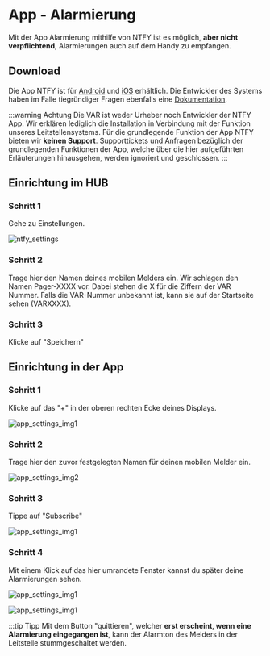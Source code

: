 # App - Alarmierung

Mit der App Alarmierung mithilfe von NTFY ist es möglich, **aber nicht verpflichtend**, Alarmierungen auch auf dem Handy zu empfangen.

## Download

Die App NTFY ist für [Android](https://play.google.com/store/apps/details?id=io.heckel.ntfy&hl=de&pli=1) und [iOS](https://apps.apple.com/de/app/ntfy/id1625396347) erhältlich.
Die Entwickler des Systems haben im Falle tiegründiger Fragen ebenfalls eine [Dokumentation](https://docs.ntfy.sh/).

:::warning Achtung
Die VAR ist weder Urheber noch Entwickler der NTFY App. Wir erklären lediglich die Installation in Verbindung mit der Funktion unseres Leitstellensystems. Für die grundlegende Funktion der App NTFY bieten wir **keinen Support**. Supporttickets und Anfragen bezüglich der grundlegenden Funktionen der App, welche über die hier aufgeführten Erläuterungen hinausgehen, werden ignoriert und geschlossen.
:::

## Einrichtung im HUB

### Schritt 1

Gehe zu Einstellungen.

![ntfy_settings](assets/ntfy_settings.jpg)

### Schritt 2

Trage hier den Namen deines mobilen Melders ein. Wir schlagen den Namen Pager-XXXX vor. Dabei stehen die X für die Ziffern der VAR Nummer.
Falls die VAR-Nummer unbekannt ist, kann sie auf der Startseite sehen (VARXXXX).

### Schritt 3

Klicke auf "Speichern"

## Einrichtung in der App

### Schritt 1

Klicke auf das "+" in der oberen rechten Ecke deines Displays.

![app_settings_img1](./assets/Bild1_Alarm_App.jpg)

### Schritt 2

Trage hier den zuvor festgelegten Namen für deinen mobilen Melder ein.

![app_settings_img2](./assets/Bild2_Alarm_App.jpg)

### Schritt 3

Tippe auf "Subscribe"

![app_settings_img1](./assets/Bild3_Alarm_App.jpg)

### Schritt 4

Mit einem Klick auf das hier umrandete Fenster kannst du später deine Alarmierungen sehen.

![app_settings_img1](./assets/Bild4_Alarm_App.jpg)

![app_settings_img1](./assets/Bild5_Alarm_App.jpg)

:::tip Tipp
Mit dem Button "quittieren", welcher **erst erscheint, wenn eine Alarmierung eingegangen ist**, kann der Alarmton des Melders in der Leitstelle stummgeschaltet werden.
